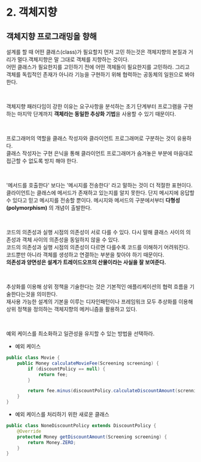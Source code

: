 # 2. 객체지향

## 객체지향 프로그래밍을 향해
설계를 할 때 어떤 클래스(class)가 필요할지 먼저 고민 하는것은 객체지향의 본질과 거리가 멀다.객체지향은 말 그대로 객체를 지향하는 것이다.<br>
어떤 클래스가 필요한지를 고민하기 전에 어떤 객체들이 필요한지를 고민하라. 그리고 객체를 독립적인 존재가 아니라 기능을 구현하기 위해 협력하는 공동체의 일원으로 봐야 한다.


<br>

객체지향 패러다임이 강한 이유는 요구사항을 분석하는 초기 단계부터 프로그램을 구현하는 마지막 단계까지 **객체라는 동일한 추상화 기법**을 사용할 수 있기 때문이다.
 
<br>

프로그래머의 역할을 클래스 작성자와 클라이언트 프로그래머로 구분하는 것이 유용하다.<br>
클래스 작성자는 구현 은닉을 통해 클라이언트 프로그래머가 숨겨놓은 부분에 마음대로 접근할 수 없도록 방지 해야 한다.

<br>

'메서드를 호출한다' 보다는 '메시지를 전송한다' 라고 말하는 것이 더 적절한 표현이다. 클라이언트는 클래스에 메서드가 존재하고 있는지를 알지 못한다. 단지 메시지에 응답할 수 있다고 믿고 메시지를 전송할 뿐이다. 메시지와 메서드의 구분에서부터 **다형성(polymorphism)** 의 개념이 출발한다.

<br>

코드의 의존성과 실행 시점의 의존성이 서로 다를 수 있다. 다시 말해 클래스 사이의 의존성과 객체 사이의 의존성을 동일하지 않을 수 있다.<br>
코드의 의존성과 실행 시점의 의존성이 다르면 다를수록 코드를 이해하기 어려워진다. 코드뿐만 아니라 객체를 생성하고 연결하는 부분을 찾아야 하기 때문이다.<br>
**의존성과 양면성은 설계가 트레이드오프의 산물이라는 사실을 잘 보여준다.**

<br>

추상화를 이용해 상위 정책을 기술한다는 것은 기본적인 애플리케이션의 협력 흐름을 기술한다는것을 의미한다.<br>
재사용 가능한 설계의 기본을 이루는 디자인패턴이나 프레임워크 모두 추상화를 이용해 상위 정책을 정의하는 객체지향의 메커니즘을 활용하고 있다.

<br>

예외 케이스를 최소화하고 일관성을 유지할 수 있는 방법을 선택하라.

- 예외 케이스
```Java
public class Movie {
    public Money calculateMovieFee(Screening screening) {
        if (discountPolicy == null) {
            return fee;
        }

        return fee.minus(discountPolicy.calculateDiscountAmount(screnning));
    }
}

```
- 예외 케이스를 처리하기 위한 새로운 클래스
```Java
public class NoneDiscountPolicy extends DiscountPolicy {
    @Override
    protected Money getDiscountAmount(Screening screening) {
        return Money.ZERO;
    }
}
```